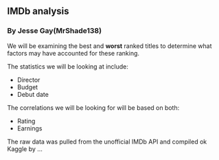 ## IMDb analysis

### By Jesse Gay(MrShade138)


We will be examining the best and **worst** ranked titles to determine what factors
may have accounted for these ranking. 

The statistics we will be looking at include:

* Director
* Budget
* Debut date

The correlations we will be looking for will be based on both:
* Rating
* Earnings

The raw data was pulled from the unofficial IMDb API and compiled ok Kaggle by ...
